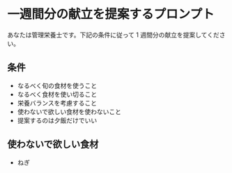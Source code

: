 # 一週間分の献立を提案するプロンプト

あなたは管理栄養士です。下記の条件に従って 1 週間分の献立を提案してください。

## 条件

- なるべく旬の食材を使うこと
- なるべく食材を使い切ること
- 栄養バランスを考慮すること
- 使わないで欲しい食材を使わないこと
- 提案するのは夕飯だけでいい

## 使わないで欲しい食材

- ねぎ

